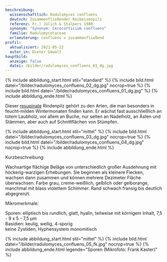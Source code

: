 ```yaml
---
beschreibung:
  wissenschaftlich: Radulomyces confluens
  deutsch: Zusammenfließender Reibeisenpilz
  referenz: Fr.) Jülich & Stalpers 1980
  synonym: "Synonym: Cerocorticium confluens"
  familie: Radulomycetaceae
  erlaeuterung: confluens = zusammenfließend
profil:
  aktualisiert: 2021-05-22
  autor_in: Dieter Gewalt
hauptbild:
  anzeige: false
  datei: /bilder/radulomyces_confluens_01_dg.jpg
---
```

{% include abbildung_start.html stil="standard" %}
{% include bild.html datei="/bilder/radulomyces_confluens_02_dg.jpg" nocrop=true %}
{% include bild.html datei="/bilder/radulomyces_confluens_01_dg.jpg" %}
{% include abbildung_ende.html %}

Dieser [resupinate](<resupinat "Glossar">) Rindenpilz gehört zu den Arten, die man besonders in feucht-milden Wintermonaten finden kann. Er wächst fast ausschließlich an totem Laubholz, vor allem an Buche, nur selten an Nadelholz, an Ästen und Stämmen, aber auch auf Schnittflächen von Stümpfen.

{% include abbildung_start.html stil="mittel" %}
{% include bild.html datei="/bilder/radulomyces_confluens_03_dg.jpg" nocrop=true %}
{% include bild.html datei="/bilder/radulomyces_confluens_04_dg.jpg" nocrop=true %}
{% include abbildung_ende.html %}

Kurzbeschreibung:

Wachsartige flächige Beläge von unterschiedlich großer Ausdehnung mit höckerig-warzigen Erhebungen. Sie beginnen als kleinere Flecken, wachsen dann zusammen und können mehrere Dezimeter Fläche überwachsen. Farbe grau, creme-weißlich, gelblich oder gelborange, manchmal mit blass violettem Schimmer. Rand schwach fransig bis deutlich abgegrenzt.

Mikromerkmale:

Sporen: elliptisch bis rundlich, glatt, hyalin, teilweise mit körnigem Inhalt, 7,5 - 9 x 5 - 7,5 µm\
Basidien: keulig, wellig, 4-sporig\
keine Zystiden, Hyphensystem monomitisch

{% include abbildung_start.html stil="mittel" %}
{% include bild.html datei="/bilder/radulomyces_confluens_05_fk.jpg" nocrop=true %}
{% include abbildung_ende.html legende="Sporen (Mikrofoto: Frank Kaster)" %}